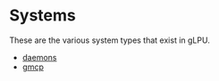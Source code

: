# Systems

These are the various system types that exist in gLPU.

* [daemons](systems/daemons.md)
* [gmcp](systems/gmcp.md)
